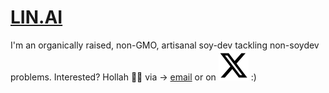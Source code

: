 # [LIN.AI](https://lin.ai)

I'm an organically raised, non-GMO, artisanal soy-dev tackling non-soydev problems. Interested? Hollah 👋🏼 via → [email](mailto:justin@lin.ai) or on <a href="https://twitter.com/justinlinw"><img src="https://raw.githubusercontent.com/justinlinw/justinlinw/main/twitter.svg" alt="Twitter/X"></a> :)
